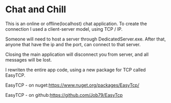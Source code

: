 # Chat and Chill
This is an online or offline(localhost) chat application. To create the connection I used a client-server model, using TCP / IP.

Someone will need to host a server through DedicatedServer.exe.
After that, anyone that have the ip and the port, can connect to that server.

Closing the main application will disconnect you from server, and all messages will be lost.

I rewriten the entire app code, using a new package for TCP called EasyTCP.

EasyTCP - on nuget:https://www.nuget.org/packages/EasyTcp/

EasyTCP - on github:https://github.com/Job79/EasyTcp
